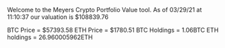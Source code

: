 Welcome to the Meyers Crypto Portfolio Value tool. 
As of 03/29/21 at 11:10:37 our valuation is $108839.76 

BTC Price = $57393.58
 ETH Price = $1780.51
BTC Holdings = 1.06BTC
 ETH holdings = 26.960005962ETH 
